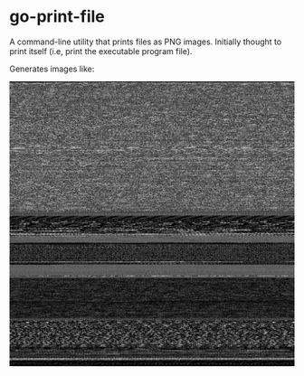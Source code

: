 # go-print-file

A command-line utility that prints files as PNG images. Initially thought to
print itself (i.e, print the executable program file).

Generates images like:

![generated image](docs/image.png)
